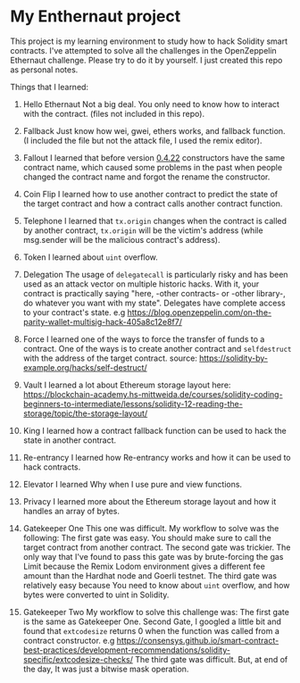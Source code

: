 # My Enthernaut project

This project is my learning environment to study how to hack Solidity smart contracts. I've attempted to solve all the challenges in the OpenZeppelin Ethernaut challenge. Please try to do it by yourself. I just created this repo
as personal notes.

Things that I learned:

1. Hello Ethernaut
   Not a big deal. You only need to know how to interact with the contract. (files not included in this repo).

2. Fallback
   Just know how wei, gwei, ethers works, and fallback function. (I included the file but not the attack file, I used the remix editor).

3. Fallout
   I learned that before version [0.4.22](https://github.com/ethereum/solidity/blob/develop/Changelog.md#0422-2018-04-16) constructors have the same contract name, which caused some problems in the past
   when people changed the contract name and forgot the rename the constructor.

4. Coin Flip
   I learned how to use another contract to predict the state of the target contract and how a contract calls another contract function.

5. Telephone
   I learned that `tx.origin` changes when the contract is called by another contract, `tx.origin` will be the victim's address (while msg.sender will be the malicious contract's address).

6. Token
   I learned about `uint` overflow.

7. Delegation
   The usage of `delegatecall` is particularly risky and has been used as an attack vector on multiple historic hacks. With it, your contract is practically saying "here, -other contracts- or -other library-, do whatever you want with my state". Delegates have complete access to your contract's state. e.g https://blog.openzeppelin.com/on-the-parity-wallet-multisig-hack-405a8c12e8f7/

8. Force
   I learned one of the ways to force the transfer of funds to a contract. One of the ways is to create another contract and `selfdestruct` with the address of the target contract. source: https://solidity-by-example.org/hacks/self-destruct/

9. Vault
   I learned a lot about Ethereum storage layout here: https://blockchain-academy.hs-mittweida.de/courses/solidity-coding-beginners-to-intermediate/lessons/solidity-12-reading-the-storage/topic/the-storage-layout/

10. King
    I learned how a contract fallback function can be used to hack the state in another contract.

11. Re-entrancy
    I learned how Re-entrancy works and how it can be used to hack contracts.

12. Elevator
    I learned Why when I use pure and view functions.

13. Privacy
    I learned more about the Ethereum storage layout and how it handles an array of bytes.

14. Gatekeeper One
    This one was difficult. My workflow to solve was the following:
    The first gate was easy. You should make sure to call the target contract from another contract.
    The second gate was trickier. The only way that I've found to pass this gate was by brute-forcing the gas Limit because the Remix Lodom environment gives a different fee amount than the Hardhat node and Goerli testnet.
    The third gate was relatively easy because You need to know about `uint` overflow, and how bytes were converted to uint in Solidity.

15. Gatekeeper Two
    My workflow to solve this challenge was:
    The first gate is the same as Gatekeeper One.
    Second Gate, I googled a little bit and found that `extcodesize` returns 0 when the function was called from a contract constructor. e.g https://consensys.github.io/smart-contract-best-practices/development-recommendations/solidity-specific/extcodesize-checks/
    The third gate was difficult. But, at end of the day, It was just a bitwise mask operation.
